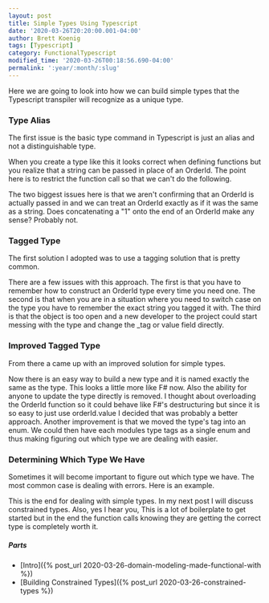 ```yaml
---
layout: post
title: Simple Types Using Typescript
date: '2020-03-26T20:20:00.001-04:00'
author: Brett Koenig
tags: [Typescript]
category: FunctionalTypescript
modified_time: '2020-03-26T00:18:56.690-04:00'
permalink: ':year/:month/:slug'
---
```


Here we are going to look into how we can build simple types that the Typescript transpiler will recognize as a unique type.

### Type Alias

The first issue is the basic type command in Typescript is just an alias and not a distinguishable type.
<script src="https://gist.github.com/brett9897/cd4729948a762f0846e6162e49cbca09.js"></script>
When you create a type like this it looks correct when defining functions but you realize that a string can be passed in place of an OrderId. The point here is to restrict the function call so that we can't do the following.
<script src="https://gist.github.com/brett9897/9d6282811860d1a7a5dcaf3ac1b70bff.js"></script>
The two biggest issues here is that we aren't confirming that an OrderId is actually passed in and we can treat an OrderId exactly as if it was the same as a string. Does concatenating a "1" onto the end of an OrderId make any sense? Probably not.

### Tagged Type

The first solution I adopted was to use a tagging solution that is pretty common.
<script src="https://gist.github.com/brett9897/714f76c45e7cbeebc2c59843e2e46c9c.js"></script>
There are a few issues with this approach. The first is that you have to remember how to construct an OrderId type every time you need one. The second is that when you are in a situation where you need to switch case on the type you have to remember the exact string you tagged it with. The third is that the object is too open and a new developer to the project could start messing with the type and change the _tag or value field directly.

### Improved Tagged Type

From there a came up with an improved solution for simple types. 
<script src="https://gist.github.com/brett9897/299122e35c949472bf535e9065a8bf43.js"></script>
Now there is an easy way to build a new type and it is named exactly the same as the type. This looks a little more like F# now. Also the ability for anyone to update the type directly is removed. I thought about overloading the OrderId function so it could behave like F#'s destructuring but since it is so easy to just use orderId.value I decided that was probably a better approach. Another improvement is that we moved the type's tag into an enum. We could then have each modules type tags as a single enum and thus making figuring out which type we are dealing with easier.

### Determining Which Type We Have

Sometimes it will become important to figure out which type we have. The most common case is dealing with errors. Here is an example.
<script src="https://gist.github.com/brett9897/e716da7c34cb1e85080d8c784e81fef9.js"></script>

This is the end for dealing with simple types. In my next post I will discuss constrained types. Also, yes I hear you, This is a lot of boilerplate to get started but in the end the function calls knowing they are getting the correct type is completely worth it.

##### Parts
- [Intro]({% post_url 2020-03-26-domain-modeling-made-functional-with %})
- [Building Constrained Types]({% post_url 2020-03-26-constrained-types %})